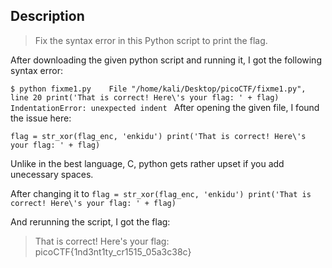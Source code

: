 ## Description

>Fix the syntax error in this Python script to print the flag.

After downloading the given python script and running it, I got the following syntax error:

`$ python fixme1.py   
  File "/home/kali/Desktop/picoCTF/fixme1.py", line 20
    print('That is correct! Here\'s your flag: ' + flag)
IndentationError: unexpected indent
`
After opening the given file, I found the issue here: 

`flag = str_xor(flag_enc, 'enkidu')
  print('That is correct! Here\'s your flag: ' + flag)`
  
 Unlike in the best language, C, python gets rather upset if you add unecessary spaces.
 
 After changing it to 
 `flag = str_xor(flag_enc, 'enkidu')
  print('That is correct! Here\'s your flag: ' + flag)`
  
 And rerunning the script, I got the flag: 
 
 > That is correct! Here's your flag: picoCTF{1nd3nt1ty_cr1515_05a3c38c}
